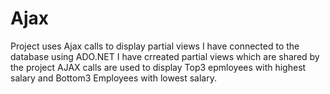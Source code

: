 # Ajax
Project uses Ajax calls to display partial views
I have connected to the database using ADO.NET
I have crreated partial views which are shared by the project
AJAX calls are used to display Top3 epmloyees with highest salary and Bottom3 Employees with lowest salary.
